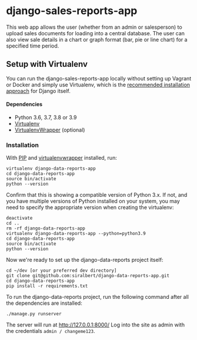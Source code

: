 # django-sales-reports-app

This web app allows the user (whether from an admin or salesperson) to upload sales documents for loading into a central database.
The user can also view sale details in a chart or graph format (bar, pie or line chart) for a specified time period.

## Setup with Virtualenv

You can run the django-sales-reports-app locally without setting up Vagrant or Docker and simply use Virtualenv, which is the [recommended installation approach](https://docs.djangoproject.com/en/3.2/topics/install/#install-the-django-code) for Django itself.

#### Dependencies

- Python 3.6, 3.7, 3.8 or 3.9
- [Virtualenv](https://virtualenv.pypa.io/en/stable/installation/)
- [VirtualenvWrapper](https://virtualenvwrapper.readthedocs.io/en/latest/install.html) (optional)

### Installation

With [PIP](https://github.com/pypa/pip) and [virtualenvwrapper](https://virtualenvwrapper.readthedocs.io/en/latest/)
installed, run:

    virtualenv django-data-reports-app
    cd django-data-reports-app
    source bin/activate
    python --version

Confirm that this is showing a compatible version of Python 3.x. If not, and you have multiple versions of Python installed on your system, you may need to specify the appropriate version when creating the virtualenv:

    deactivate
    cd ..
    rm -rf django-data-reports-app
    virtualenv django-data-reports-app --python=python3.9
    cd django-data-reports-app
    source bin/activate
    python --version

Now we're ready to set up the django-data-reports project itself:

    cd ~/dev [or your preferred dev directory]
    git clone git@github.com:siralbert/django-data-reports-app.git
    cd django-data-reports-app
    pip install -r requirements.txt

To run the django-data-reports project, run the following command after all the dependencies are installed:

    ./manage.py runserver

The server will run at http://127.0.0.1:8000/
Log into the site as admin with the credentials `admin / changeme123`.
